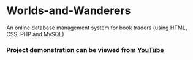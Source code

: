 # Worlds-and-Wanderers
An online database management system for book traders (using HTML, CSS, PHP and MySQL)
### Project demonstration can be viewed from [YouTube](https://youtu.be/lTbH08cvUUw)
